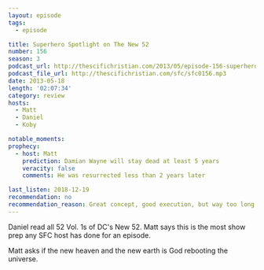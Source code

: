 ```yaml
---
layout: episode
tags:
  - episode

title: Superhero Spotlight on The New 52
number: 156
season: 3
podcast_url: http://thescifichristian.com/2013/05/episode-156-superhero-spotlight-on-the-new-52/
podcast_file_url: http://thescifichristian.com/sfc/sfc0156.mp3
date: 2013-05-18
length: '02:07:34'
category: review
hosts:
  - Matt
  - Daniel
  - Koby

notable_moments:
prophecy:
  - host: Matt
    prediction: Damian Wayne will stay dead at least 5 years
    veracity: false
    comments: He was resurrected less than 2 years later

last_listen: 2018-12-19
recommendation: no
recommendation_reason: Great concept, good execution, but way too long.
---
```

Daniel read all 52 Vol. 1s of DC's New 52. Matt says this is the most show prep any SFC host has done for an episode.

Matt asks if the new heaven and the new earth is God rebooting the universe. 